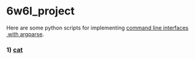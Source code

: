 # 6w6l_project

Here are some python scripts for implementing [command line interfaces ,with argparse](https://realpython.com/command-line-interfaces-python-argparse/). 
### 1) [cat](https://linuxize.com/post/linux-cat-command/)
